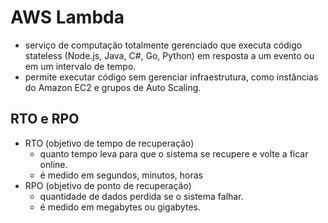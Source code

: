 # AWS Lambda
- serviço de computação totalmente gerenciado que executa código stateless (Node.js, Java, C#, Go, Python) em resposta a um evento ou em um intervalo de tempo.
- permite executar código sem gerenciar infraestrutura, como instâncias do Amazon EC2 e grupos de Auto Scaling.

## RTO e RPO
- RTO (objetivo de tempo de recuperação)
  - quanto tempo leva para que o sistema se recupere e volte a ficar online.
  - é medido em segundos, minutos, horas
- RPO (objetivo de ponto de recuperação)
  - quantidade de dados perdida se o sistema falhar.
  - é medido em megabytes ou gigabytes.


